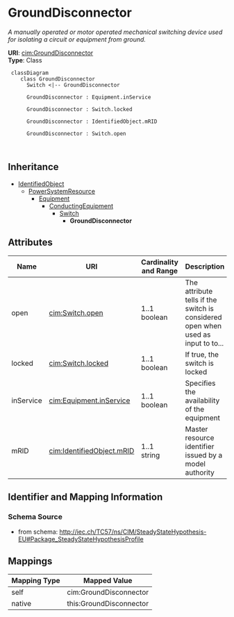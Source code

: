 # GroundDisconnector


_A manually operated or motor operated mechanical switching device used for isolating a circuit or equipment from ground._





**URI**: [cim:GroundDisconnector](http://iec.ch/TC57/CIM100#GroundDisconnector)<br />
**Type**: Class




```mermaid
 classDiagram
    class GroundDisconnector
      Switch <|-- GroundDisconnector
      
      GroundDisconnector : Equipment.inService
        
      GroundDisconnector : Switch.locked
        
      GroundDisconnector : IdentifiedObject.mRID
        
      GroundDisconnector : Switch.open
        
      
```





## Inheritance
* [IdentifiedObject](IdentifiedObject.md)
    * [PowerSystemResource](PowerSystemResource.md)
        * [Equipment](Equipment.md)
            * [ConductingEquipment](ConductingEquipment.md)
                * [Switch](Switch.md)
                    * **GroundDisconnector**



## Attributes


| Name | URI | Cardinality and Range | Description | Inheritance |
| ---  | --- | --- | --- | --- |
| open | [cim:Switch.open](http://iec.ch/TC57/CIM100#Switch.open) | 1..1 <br />  boolean  | The attribute tells if the switch is considered open when used as input to to... | [Switch](Switch.md) |
| locked | [cim:Switch.locked](http://iec.ch/TC57/CIM100#Switch.locked) | 1..1 <br />  boolean  | If true, the switch is locked | [Switch](Switch.md) |
| inService | [cim:Equipment.inService](http://iec.ch/TC57/CIM100#Equipment.inService) | 1..1 <br />  boolean  | Specifies the availability of the equipment | [Equipment](Equipment.md) |
| mRID | [cim:IdentifiedObject.mRID](http://iec.ch/TC57/CIM100#IdentifiedObject.mRID) | 1..1 <br />  string  | Master resource identifier issued by a model authority | [IdentifiedObject](IdentifiedObject.md) |









## Identifier and Mapping Information







### Schema Source


* from schema: http://iec.ch/TC57/ns/CIM/SteadyStateHypothesis-EU#Package_SteadyStateHypothesisProfile





## Mappings

| Mapping Type | Mapped Value |
| ---  | ---  |
| self | cim:GroundDisconnector |
| native | this:GroundDisconnector |




